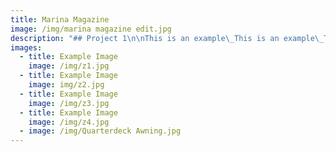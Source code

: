 ```yaml
---
title: Marina Magazine
image: /img/marina magazine edit.jpg
description: "## Project 1\n\nThis is an example\_This is an example\_This is an example\_This is an example\_This is an example\_This is an example\_This is an example\_This is an example\_This is an example\_This is an example\_This is an example\_This is an example\_This is an example"
images:
  - title: Example Image
    image: /img/z1.jpg
  - title: Example Image
    image: img/z2.jpg
  - title: Example Image
    image: /img/z3.jpg
  - title: Example Image
    image: /img/z4.jpg
  - image: /img/Quarterdeck Awning.jpg
---
```









